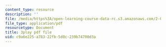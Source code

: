 ```yaml
---
content_type: resource
description: ''
file: /media/https%3A/open-learning-course-data-rc.s3.amazonaws.com/2-003sc-engineering-dynamics-fall-2011/c9a6e225a78322fb5d0c239b74700d3a_jROTMB142T0.pdf
file_type: application/pdf
resourcetype: Document
title: 3play pdf file
uid: c9a6e225-a783-22fb-5d0c-239b74700d3a
---
```

